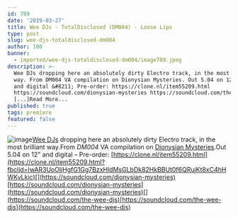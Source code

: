 ```yaml
---
id: 789
date: '2019-03-27'
title: Wee DJs - TotalDisclosed (DM004) - Loose Lips
type: post
slug: wee-djs-totaldisclosed-dm004
author: 100
banner:
  - imported/wee-djs-totaldisclosed-dm004/image789.jpeg
description: >-
  Wee DJs dropping here an absolutely dirty Electro track, in the most brilliant
  way. From DM004 VA compilation on Dionysian Mysteries. Out 5.04 on 12&quot;
  and digital &#8211; Pre-order: https://clone.nl/item55209.html
  https://soundcloud.com/dionysian-mysteries https://soundcloud.com/the-wee-djs
  [...]Read More...
published: true
tags: premiere
featured: false
---
```

![image](../imported/wee-djs-totaldisclosed-dm004/image789.jpeg)[Wee DJs](https://www.residentadvisor.net/dj/theweedjs) dropping here an absolutely dirty Electro track, in the most brilliant way.From _DM004_ VA compilation on [Dionysian Mysteries](https://www.residentadvisor.net/record-label.aspx?id=14343).Out 5.04 on 12" and digital – Pre-order: [](https://clone.nl/item55209.html?fbclid=IwAR3UoOljHgfG1Gg7BzxHldMsGLbDk82HkBBUt0f6QRujKt8xC4hHWKvLkic)[https://clone.nl/item55209.html](https://clone.nl/item55209.html?fbclid=IwAR3UoOljHgfG1Gg7BzxHldMsGLbDk82HkBBUt0f6QRujKt8xC4hHWKvLkic)[](https://soundcloud.com/dionysian-mysteries)[https://soundcloud.com/dionysian-mysteries](https://soundcloud.com/dionysian-mysteries)[](https://soundcloud.com/the-wee-djs)[https://soundcloud.com/the-wee-djs](https://soundcloud.com/the-wee-djs)